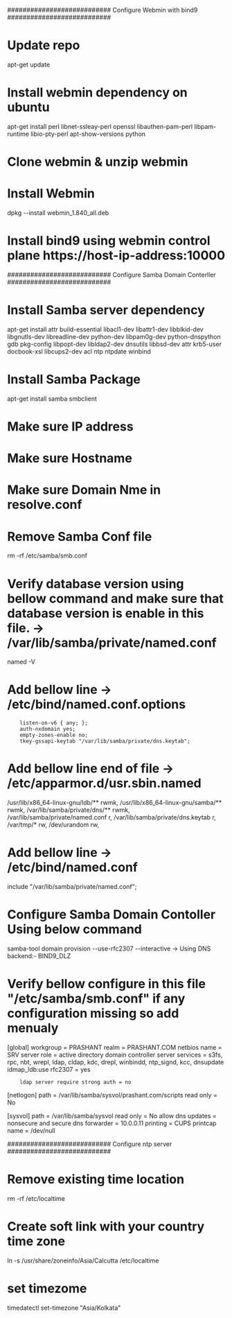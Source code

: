 ########################### Configure Webmin with bind9 ###########################
# Update repo
apt-get update
# Install webmin dependency on ubuntu
apt-get install perl libnet-ssleay-perl openssl libauthen-pam-perl libpam-runtime libio-pty-perl apt-show-versions python
# Clone webmin & unzip webmin
# Install Webmin
dpkg --install webmin_1.840_all.deb
# Install bind9 using webmin control plane https://host-ip-address:10000

########################### Configure Samba Domain Conterller ###########################
# Install Samba server dependency
apt-get install attr build-essential libacl1-dev libattr1-dev libblkid-dev libgnutls-dev libreadline-dev python-dev libpam0g-dev python-dnspython gdb pkg-config libpopt-dev libldap2-dev dnsutils libbsd-dev attr krb5-user docbook-xsl libcups2-dev acl ntp ntpdate winbind
# Install Samba Package
apt-get install samba smbclient
# Make sure IP address
# Make sure Hostname
# Make sure Domain Nme in resolve.conf
# Remove Samba Conf file
rm -rf /etc/samba/smb.conf
# Verify database version using bellow command and make sure that database version is enable in this file. ->  /var/lib/samba/private/named.conf
named -V
# Add bellow line -> /etc/bind/named.conf.options
        listen-on-v6 { any; };
        auth-nxdomain yes;
        empty-zones-enable no;
        tkey-gssapi-keytab "/var/lib/samba/private/dns.keytab";
# Add bellow line end of file -> /etc/apparmor.d/usr.sbin.named
  /usr/lib/x86_64-linux-gnu/ldb/** rwmk,
  /usr/lib/x86_64-linux-gnu/samba/** rwmk,
  /var/lib/samba/private/dns/** rwmk,
  /var/lib/samba/private/named.conf r,
  /var/lib/samba/private/dns.keytab r,
  /var/tmp/* rw,
  /dev/urandom rw,
# Add bellow line -> /etc/bind/named.conf
include "/var/lib/samba/private/named.conf";
# Configure Samba Domain Contoller Using below command
samba-tool domain provision --use-rfc2307 --interactive
-> Using DNS backend:- BIND9_DLZ
# Verify bellow configure in this file "/etc/samba/smb.conf" if any configuration missing so add menualy
[global]
        workgroup = PRASHANT
        realm = PRASHANT.COM
        netbios name = SRV
        server role = active directory domain controller
        server services = s3fs, rpc, nbt, wrepl, ldap, cldap, kdc, drepl, winbindd, ntp_signd, kcc, dnsupdate
        idmap_ldb:use rfc2307 = yes

        ldap server require strong auth = no

[netlogon]
        path = /var/lib/samba/sysvol/prashant.com/scripts
        read only = No

[sysvol]
        path = /var/lib/samba/sysvol
        read only = No
        allow dns updates = nonsecure and secure
        dns forwarder = 10.0.0.11
        printing = CUPS
        printcap name = /dev/null

########################### Configure ntp server ###########################
# Remove existing time location
rm -rf /etc/localtime
# Create soft link with your country time zone
ln -s /usr/share/zoneinfo/Asia/Calcutta /etc/localtime
# set timezome
timedatectl set-timezone "Asia/Kolkata"
